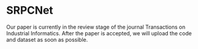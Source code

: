 # SRPCNet
Our paper is currently in the review stage of the journal Transactions on Industrial Informatics. After the paper is accepted, we will upload the code and dataset as soon as possible.
